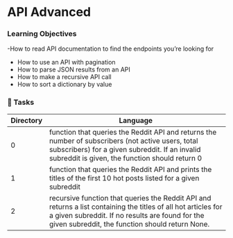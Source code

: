 # API Advanced

### Learning Objectives
-How to read API documentation to find the endpoints you’re looking for
- How to use an API with pagination
- How to parse JSON results from an API
- How to make a recursive API call
- How to sort a dictionary by value

### :file_folder: Tasks
Directory | Language
----- | -----
0 | function that queries the Reddit API and returns the number of subscribers (not active users, total subscribers) for a given subreddit. If an invalid subreddit is given, the function should return 0
1 | function that queries the Reddit API and prints the titles of the first 10 hot posts listed for a given subreddit
2 | recursive function that queries the Reddit API and returns a list containing the titles of all hot articles for a given subreddit. If no results are found for the given subreddit, the function should return None.
